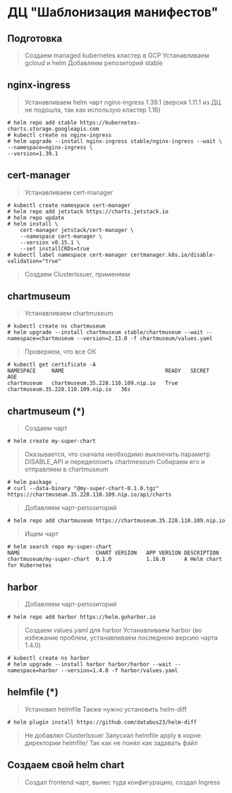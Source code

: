 # ДЦ "Шаблонизация манифестов"

## Подготовка

> Создаем managed kubernetes кластер в GCP
> Устанавливаем gcloud и helm
> Добавляем репозиторий stable

## nginx-ingress

> Устанавливаем helm чарт nginx-ingress 1.39.1 (версия 1.11.1 из ДЦ не подошла, так как использую кластер 1.16)

```shell script
# helm repo add stable https://kubernetes-charts.storage.googleapis.com
# kubectl create ns nginx-ingress
# helm upgrade --install nginx-ingress stable/nginx-ingress --wait \                                                     
--namespace=nginx-ingress \
--version=1.39.1
```

## cert-manager

> Устанавливаем cert-manager

```shell script
# kubectl create namespace cert-manager
# helm repo add jetstack https://charts.jetstack.io
# helm repo update
# helm install \                                                                                             
    cert-manager jetstack/cert-manager \
    --namespace cert-manager \
    --version v0.15.1 \
    --set installCRDs=true
# kubectl label namespace cert-manager certmanager.k8s.io/disable-validation="true"
```

> Создаем ClusterIssuer, применяем

## chartmuseum

> Устанавливаем chartmuseum

```shell script
# kubectl create ns chartmuseum
# helm upgrade --install chartmuseum stable/chartmuseum --wait --namespace=chartmuseum --version=2.13.0 -f chartmuseum/values.yaml
```

> Проверяем, что все ОК

```shell script
# kubectl get certificate -A                        
NAMESPACE     NAME                                READY   SECRET                              AGE
chartmuseum   chartmuseum.35.228.110.109.nip.io   True    chartmuseum.35.228.110.109.nip.io   36s
```

## chartmuseum (*)

> Создаем чарт

```shell script
# helm create my-super-chart
```

> Оказывается, что сначала необходимо выключить параметр DISABLE_API и передеплоить chartmeseum
> Собираем его и отправляем в chartmuseum

```shell script
# helm package .
# curl --data-binary "@my-super-chart-0.1.0.tgz" https://chartmuseum.35.228.110.109.nip.io/api/charts
```

> Добавляем чарт-репозиторий

```shell script
# helm repo add chartmuseum https://chartmuseum.35.228.110.109.nip.io
```

> Ищем чарт

```shell script
# helm search repo my-super-chart
NAME                      	CHART VERSION	APP VERSION	DESCRIPTION                
chartmuseum/my-super-chart	0.1.0        	1.16.0     	A Helm chart for Kubernetes
```

## harbor

> Добавляем чарт-репозиторий

```shell script
# helm repo add harbor https://helm.goharbor.io
```

> Создаем values.yaml для harbor
> Устанавливаем harbor (во избежание проблем, устанавливаем последнюю версию чарта 1.4.0)

```shell script
# kubectl create ns harbor
# helm upgrade --install harbor harbor/harbor --wait --namespace=harbor --version=1.4.0 -f harbor/values.yaml
```

## helmfile (*)

> Установил helmfile
> Также нужно установить helm-diff

```shell script
# helm plugin install https://github.com/databus23/helm-diff
```

> Не добавлял ClusterIssuer
> Запускал helmfile apply в корне директории helmfile/
> Так как не понял как задавать файл

## Создаем свой helm chart

> Создал frontend чарт, вынес туда конфигурацию, создал Ingress
